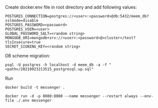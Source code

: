 Create docker.env file in root directory and add following values:
```dotenv
POSTGRES_CONNECTION=postgres://<user>:<password>@db:5432/meem_db?sslmode=disable
POSTGRES_PASSWORD=<password>
POSTGRES_USER=<user>
GLOBAL_PASSWORD_SALT=<random string>
MONGODB_URI=mongodb+srv://<user>:<password>@<cluster>/test?tlsInsecure=true
SECRET_SIGNING_KEY=<random string>
```

DB scheme migration:

```psql -U postgres -h localhost -d meem_db -a -f "<path>/20210923213515_postgresql.up.sql"```


Run

```docker build -t messenger . ```

```docker run -d -p 8080:8080 --name messenger --restart always --env-file ./.env messenger```


